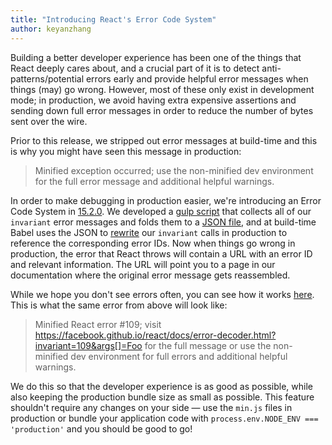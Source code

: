 ```yaml
---
title: "Introducing React's Error Code System"
author: keyanzhang
---
```


Building a better developer experience has been one of the things that React deeply cares about, and a crucial part of it is to detect anti-patterns/potential errors early and provide helpful error messages when things (may) go wrong. However, most of these only exist in development mode; in production, we avoid having extra expensive assertions and sending down full error messages in order to reduce the number of bytes sent over the wire.

Prior to this release, we stripped out error messages at build-time and this is why you might have seen this message in production:

> Minified exception occurred; use the non-minified dev environment for the full error message and additional helpful warnings.

In order to make debugging in production easier, we're introducing an Error Code System in [15.2.0](https://github.com/facebook/react/releases/tag/v15.2.0). We developed a [gulp script](https://github.com/facebook/react/blob/master/scripts/error-codes/gulp-extract-errors.js) that collects all of our `invariant` error messages and folds them to a [JSON file](https://github.com/facebook/react/blob/master/scripts/error-codes/codes.json), and at build-time Babel uses the JSON to [rewrite](https://github.com/facebook/react/blob/master/scripts/error-codes/dev-expression-with-codes.js) our `invariant` calls in production to reference the corresponding error IDs. Now when things go wrong in production, the error that React throws will contain a URL with an error ID and relevant information. The URL will point you to a page in our documentation where the original error message gets reassembled.

While we hope you don't see errors often, you can see how it works [here](/react/docs/error-decoder.html?invariant=109&args[]=Foo). This is what the same error from above will look like:

> Minified React error #109; visit https://facebook.github.io/react/docs/error-decoder.html?invariant=109&args[]=Foo for the full message or use the non-minified dev environment for full errors and additional helpful warnings.

We do this so that the developer experience is as good as possible, while also keeping the production bundle size as small as possible. This feature shouldn't require any changes on your side — use the `min.js` files in production or bundle your application code with `process.env.NODE_ENV === 'production'` and you should be good to go!
